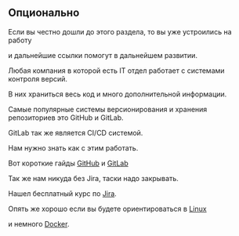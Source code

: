 ## Опционально

Если вы честно дошли до этого раздела, то вы уже устроились на работу

и дальнейшие ссылки помогут в дальнейшем развитии.

Любая компания в которой есть IT отдел работает с системами контроля версий.

В них храниться весь код и много дополнительной информации.

Самые популярные системы версионирования и хранения  репозиториев это GitHub и GitLab.

GitLab так же является CI/CD системой.

Нам нужно знать как с этим работать.

Вот короткие гайды [GitHub](https://ru.hexlet.io/courses/intro_to_git) и [GitLab](https://www.youtube.com/watch?v=8a9fPDkzk5M&ab_channel=%D0%9F%D0%A1%D0%95%D0%92%D0%94%D0%9E%D0%9A%D0%9E%D0%94%D0%95%D0%A0)

Так же нам никуда без Jira, таски надо закрывать.

Нашел бесплатный курс по [Jira](https://stepik.org/course/10425/promo).

Опять же хорошо если вы будете ориентироваться в [Linux](https://stepik.org/course/762/promo)

и немного [Docker](https://www.youtube.com/watch?v=QF4ZF857m44&ab_channel=%D0%90%D1%80%D1%82%D0%B5%D0%BC%D0%9C%D0%B0%D1%82%D1%8F%D1%88%D0%BE%D0%B2).

